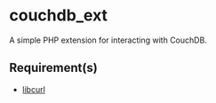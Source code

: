# couchdb_ext

A simple PHP extension for interacting with CouchDB.

## Requirement(s)

- [libcurl](https://curl.haxx.se/libcurl/c/)
